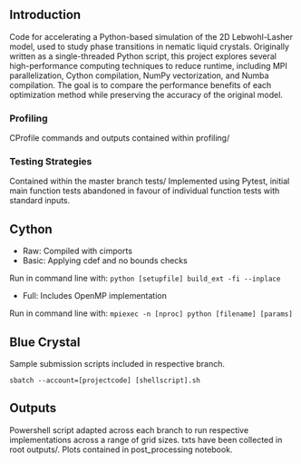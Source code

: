 ## Introduction
Code for accelerating a Python-based simulation of the 2D Lebwohl-Lasher model, used to study phase transitions in nematic liquid crystals. Originally written as a single-threaded Python script, this project explores several high-performance computing techniques to reduce runtime, including MPI parallelization, Cython compilation, NumPy vectorization, and Numba compilation. The goal is to compare the performance benefits of each optimization method while preserving the accuracy of the original model.

### Profiling
CProfile commands and outputs contained within profiling/

### Testing Strategies
Contained within the master branch tests/
Implemented using Pytest, initial main function tests abandoned in favour of individual function tests with standard inputs.

## Cython 
- Raw: Compiled with cimports
- Basic: Applying cdef and no bounds checks

Run in command line with:
`python [setupfile] build_ext -fi --inplace`

- Full: Includes OpenMP implementation

Run in command line with:
`mpiexec -n [nproc] python [filename] [params]`

## Blue Crystal
Sample submission scripts included in respective branch.

`sbatch --account=[projectcode] [shellscript].sh`

## Outputs
Powershell script adapted across each branch to run respective implementations across a range of grid sizes. txts have been collected in root outputs/. Plots contained in post_processing notebook. 
